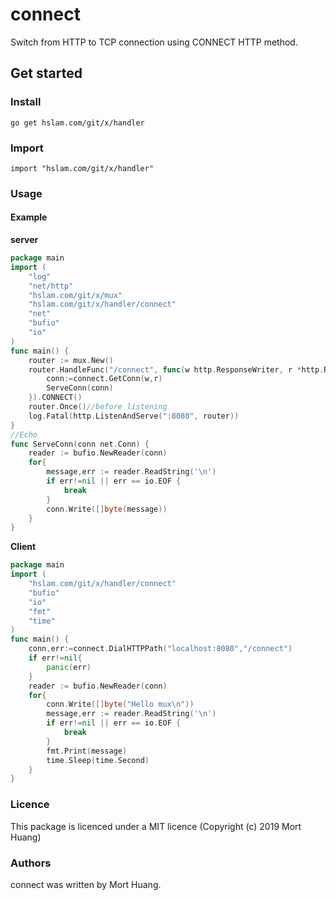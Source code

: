 # connect
Switch from HTTP to TCP connection using CONNECT HTTP method.
## Get started

### Install
```
go get hslam.com/git/x/handler
```
### Import
```
import "hslam.com/git/x/handler"
```
### Usage
#### Example

**server**
```go
package main
import (
	"log"
	"net/http"
	"hslam.com/git/x/mux"
	"hslam.com/git/x/handler/connect"
	"net"
	"bufio"
	"io"
)
func main() {
	router := mux.New()
	router.HandleFunc("/connect", func(w http.ResponseWriter, r *http.Request) {
		conn:=connect.GetConn(w,r)
		ServeConn(conn)
	}).CONNECT()
	router.Once()//before listening
	log.Fatal(http.ListenAndServe(":8080", router))
}
//Echo
func ServeConn(conn net.Conn) {
	reader := bufio.NewReader(conn)
	for{
		message,err := reader.ReadString('\n')
		if err!=nil || err == io.EOF {
			break
		}
		conn.Write([]byte(message))
	}
}
```

**Client**
```go
package main
import (
	"hslam.com/git/x/handler/connect"
	"bufio"
	"io"
	"fmt"
	"time"
)
func main() {
	conn,err:=connect.DialHTTPPath("localhost:8080","/connect")
	if err!=nil{
		panic(err)
	}
	reader := bufio.NewReader(conn)
	for{
		conn.Write([]byte("Hello mux\n"))
		message,err := reader.ReadString('\n')
		if err!=nil || err == io.EOF {
			break
		}
		fmt.Print(message)
		time.Sleep(time.Second)
	}
}
```

### Licence
This package is licenced under a MIT licence (Copyright (c) 2019 Mort Huang)


### Authors
connect was written by Mort Huang.


